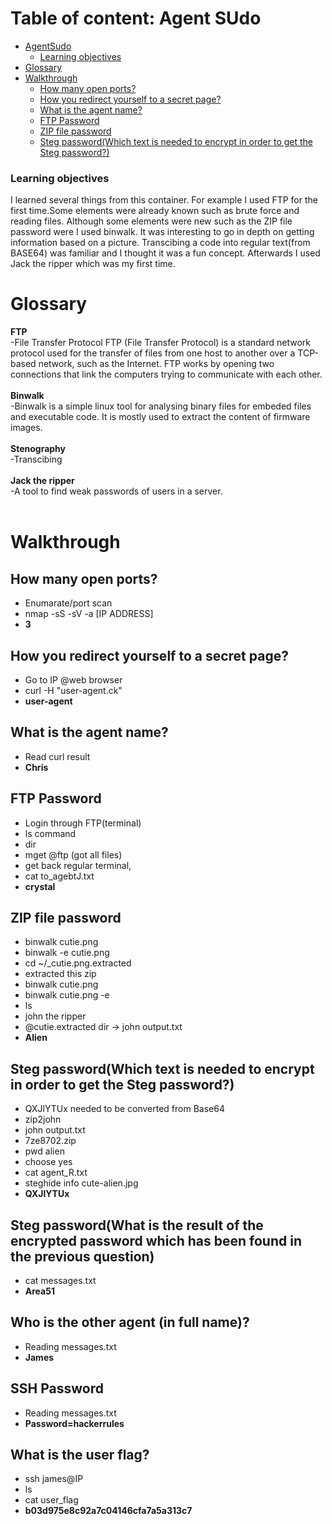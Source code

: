 # Table of content: Agent SUdo
- [AgentSudo](#agentsudo)
    + [Learning objectives](#learning-objectives)
- [Glossary](#glossary)
- [Walkthrough](#walkthrough)
  * [How many open ports?](#how-many-open-ports-)
  * [How you redirect yourself to a secret page?](#how-you-redirect-yourself-to-a-secret-page-)
  * [What is the agent name?](#what-is-the-agent-name-)
  * [FTP Password](#ftp-password)
  * [ZIP file password](#zip-file-password)
  * [Steg password(Which text is  needed to encrypt in  order to get the Steg password?)](#steg-password-which-text-is--needed-to-encrypt-in--order-to-get-the-steg-password--)

### Learning objectives
I learned several things from this container. For example I used FTP for the first time.Some elements were already known such as brute force and reading files. Although some elements were new such as the ZIP file password were I used binwalk. It was interesting to go in depth on getting information based on a picture. Transcibing a code into regular text(from BASE64) was familiar and I thought it was a fun concept. Afterwards I used Jack the ripper which was my first time.
# Glossary
<b>FTP </b><br>
-File Transfer Protocol
FTP (File Transfer Protocol) is a standard network protocol used for the transfer of files from one host to another over a TCP-based network, such as the Internet. FTP works by opening two connections that link the computers trying to communicate with each other.
<br>
<br>
<b>Binwalk</b><br>
-Binwalk is a simple linux tool for analysing binary files for embeded files and executable code. It is mostly used to extract the content of firmware images.
<br>
<br>
<b>Stenography</b><br>
-Transcibing<br>
<br>
<b>Jack the ripper</b><br>
-A tool to find weak passwords of users in a server.
<br>
<br>
#  Walkthrough
## How many open ports?
- Enumarate/port scan
- nmap -sS -sV -a [IP ADDRESS] <br>
- <b>3</b>
## How you redirect yourself to a secret page?
- Go to IP  @web browser
- curl -H "user-agent.ck"<br>
- <b> user-agent </b>
## What is the agent name?
- Read curl result<br>
- <b>Chris</b>
## FTP Password
- Login through FTP(terminal)
- ls command
- dir
- mget @ftp (got all files)
- get back regular terminal,
- cat to_agebtJ.txt<br>
- <b>crystal</b>
## ZIP file password
- binwalk cutie.png
- binwalk -e cutie.png
- cd ~/_cutie.png.extracted
- extracted this zip
- binwalk cutie.png
- binwalk cutie.png -e
- ls
- john the ripper
- @cutie.extracted dir -> john output.txt<br>
- <b>Alien</b>
## Steg password(Which text is  needed to encrypt in  order to get the Steg password?)
- QXJlYTUx needed to be converted from Base64
- zip2john
- john output.txt
- 7ze8702.zip
- pwd alien
- choose yes
- cat agent_R.txt
- steghide info cute-alien.jpg<br>
- <b>QXJlYTUx</b>
## Steg password(What is the result of the encrypted password which has been found in the previous question)
- cat messages.txt<br>
- <b>Area51</b>
## Who is the other agent (in full name)?
- Reading messages.txt<br>
- <b>James</b>
## SSH Password
- Reading messages.txt<br>
- <b>Password=hackerrules</b>
## What is the user flag?
- ssh james@IP
- ls
- cat user_flag <br>
- <b> b03d975e8c92a7c04146cfa7a5a313c7 </b>

